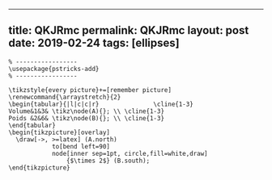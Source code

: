 ---
 title: QKJRmc
 permalink: QKJRmc
 layout: post
 date: 2019-02-24
 tags: [ellipses]
 ---

```latex% Dans le préambule
% -----------------
\usepackage{pstricks-add}
% -----------------

\tikzstyle{every picture}+=[remember picture]
\renewcommand{\arraystretch}{2}
\begin{tabular}{|l|c|c|r}               \cline{1-3}
Volume&1&3& \tikz\node(A){}; \\ \cline{1-3}
Poids &2&6& \tikz\node(B){}; \\ \cline{1-3}
\end{tabular}
\begin{tikzpicture}[overlay]
  \draw[->, >=latex] (A.north)
            to[bend left=90]
            node[inner sep=1pt, circle,fill=white,draw]
                {$\times 2$} (B.south);
\end{tikzpicture}
```